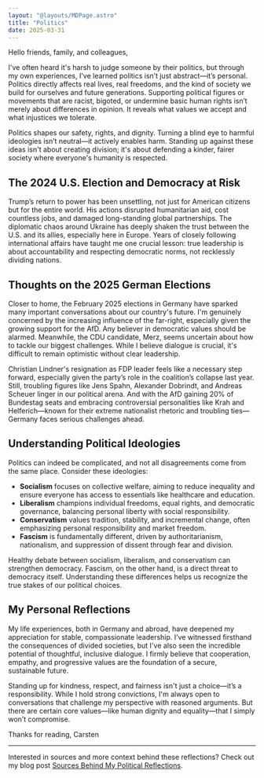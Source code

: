```yaml
---
layout: "@layouts/MDPage.astro"
title: "Politics"
date: 2025-03-31
---
```


Hello friends, family, and colleagues,

I've often heard it's harsh to judge someone by their politics, but through my own experiences, I've learned politics isn’t just abstract—it’s personal. Politics directly affects real lives, real freedoms, and the kind of society we build for ourselves and future generations. Supporting political figures or movements that are racist, bigoted, or undermine basic human rights isn’t merely about differences in opinion. It reveals what values we accept and what injustices we tolerate.

Politics shapes our safety, rights, and dignity. Turning a blind eye to harmful ideologies isn’t neutral—it actively enables harm. Standing up against these ideas isn't about creating division; it's about defending a kinder, fairer society where everyone's humanity is respected.

## The 2024 U.S. Election and Democracy at Risk

Trump’s return to power has been unsettling, not just for American citizens but for the entire world. His actions disrupted humanitarian aid, cost countless jobs, and damaged long-standing global partnerships. The diplomatic chaos around Ukraine has deeply shaken the trust between the U.S. and its allies, especially here in Europe. Years of closely following international affairs have taught me one crucial lesson: true leadership is about accountability and respecting democratic norms, not recklessly dividing nations.

## Thoughts on the 2025 German Elections

Closer to home, the February 2025 elections in Germany have sparked many important conversations about our country's future. I'm genuinely concerned by the increasing influence of the far-right, especially given the growing support for the AfD. Any believer in democratic values should be alarmed. Meanwhile, the CDU candidate, Merz, seems uncertain about how to tackle our biggest challenges. While I believe dialogue is crucial, it's difficult to remain optimistic without clear leadership.

Christian Lindner's resignation as FDP leader feels like a necessary step forward, especially given the party’s role in the coalition’s collapse last year. Still, troubling figures like Jens Spahn, Alexander Dobrindt, and Andreas Scheuer linger in our political arena. And with the AfD gaining 20% of Bundestag seats and embracing controversial personalities like Krah and Helferich—known for their extreme nationalist rhetoric and troubling ties—Germany faces serious challenges ahead.

## Understanding Political Ideologies

Politics can indeed be complicated, and not all disagreements come from the same place. Consider these ideologies:

- **Socialism** focuses on collective welfare, aiming to reduce inequality and ensure everyone has access to essentials like healthcare and education.
- **Liberalism** champions individual freedoms, equal rights, and democratic governance, balancing personal liberty with social responsibility.
- **Conservatism** values tradition, stability, and incremental change, often emphasizing personal responsibility and market freedom.
- **Fascism** is fundamentally different, driven by authoritarianism, nationalism, and suppression of dissent through fear and division.

Healthy debate between socialism, liberalism, and conservatism can strengthen democracy. Fascism, on the other hand, is a direct threat to democracy itself. Understanding these differences helps us recognize the true stakes of our political choices.

## My Personal Reflections

My life experiences, both in Germany and abroad, have deepened my appreciation for stable, compassionate leadership. I’ve witnessed firsthand the consequences of divided societies, but I've also seen the incredible potential of thoughtful, inclusive dialogue. I firmly believe that cooperation, empathy, and progressive values are the foundation of a secure, sustainable future.

Standing up for kindness, respect, and fairness isn't just a choice—it’s a responsibility. While I hold strong convictions, I'm always open to conversations that challenge my perspective with reasoned arguments. But there are certain core values—like human dignity and equality—that I simply won’t compromise.

Thanks for reading,
Carsten

---

Interested in sources and more context behind these reflections? Check out my blog post [Sources Behind My Political Reflections](/blog/sources-behind-my-political-reflections).
